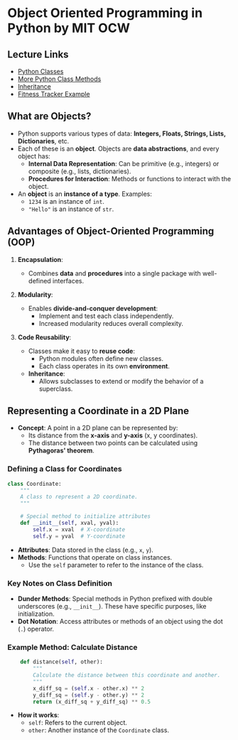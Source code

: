 # Object Oriented Programming in Python by MIT OCW

## Lecture Links

- [Python Classes](https://www.youtube.com/watch?v=tsMrUdynbQQ&list=PLUl4u3cNGP62A-ynp6v6-LGBCzeH3VAQB&index=17)
- [More Python Class Methods](https://www.youtube.com/watch?v=gLnCmUkgUQk&list=PLUl4u3cNGP62A-ynp6v6-LGBCzeH3VAQB&index=18)
- [Inheritance](https://www.youtube.com/watch?v=rgM7Z9BNm1s&list=PLUl4u3cNGP62A-ynp6v6-LGBCzeH3VAQB&index=19)
- [Fitness Tracker Example](https://www.youtube.com/watch?v=-wyc5FwzkcM&list=PLUl4u3cNGP62A-ynp6v6-LGBCzeH3VAQB&index=20)

## What are Objects?

- Python supports various types of data: **Integers, Floats, Strings, Lists, Dictionaries**, etc.
- Each of these is an **object**. Objects are **data abstractions**, and every object has:
  - **Internal Data Representation**: Can be primitive (e.g., integers) or composite (e.g., lists, dictionaries).
  - **Procedures for Interaction**: Methods or functions to interact with the object.
- An **object** is an **instance of a type**. Examples:
  - `1234` is an instance of `int`.
  - `"Hello"` is an instance of `str`.

## Advantages of Object-Oriented Programming (OOP)

1. **Encapsulation**:

   - Combines **data** and **procedures** into a single package with well-defined interfaces.

2. **Modularity**:

   - Enables **divide-and-conquer development**:
     - Implement and test each class independently.
     - Increased modularity reduces overall complexity.

3. **Code Reusability**:

   - Classes make it easy to **reuse code**:
     - Python modules often define new classes.
     - Each class operates in its own **environment**.
   - **Inheritance**:
     - Allows subclasses to extend or modify the behavior of a superclass.

## Representing a Coordinate in a 2D Plane

- **Concept**: A point in a 2D plane can be represented by:
  - Its distance from the **x-axis** and **y-axis** (x, y coordinates).
  - The distance between two points can be calculated using **Pythagoras' theorem**.

### Defining a Class for Coordinates

```python
class Coordinate:
    """
    A class to represent a 2D coordinate.
    """

    # Special method to initialize attributes
    def __init__(self, xval, yval):
        self.x = xval  # X-coordinate
        self.y = yval  # Y-coordinate
```

- **Attributes**: Data stored in the class (e.g., `x`, `y`).
- **Methods**: Functions that operate on class instances.
  - Use the `self` parameter to refer to the instance of the class.

### Key Notes on Class Definition

- **Dunder Methods**: Special methods in Python prefixed with double underscores (e.g., `__init__`). These have specific purposes, like initialization.
- **Dot Notation**: Access attributes or methods of an object using the dot (`.`) operator.

### Example Method: Calculate Distance

```python
    def distance(self, other):
        """
        Calculate the distance between this coordinate and another.
        """
        x_diff_sq = (self.x - other.x) ** 2
        y_diff_sq = (self.y - other.y) ** 2
        return (x_diff_sq + y_diff_sq) ** 0.5
```

- **How it works**:
  - `self`: Refers to the current object.
  - `other`: Another instance of the `Coordinate` class.
